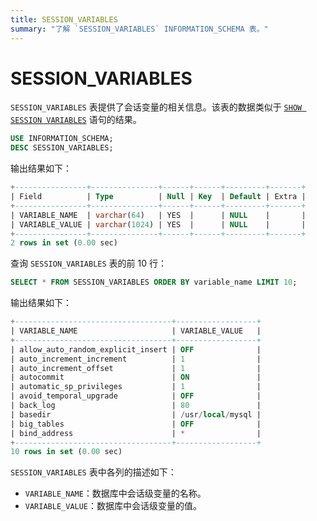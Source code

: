 ```yaml
---
title: SESSION_VARIABLES
summary: "了解 `SESSION_VARIABLES` INFORMATION_SCHEMA 表。"
---
```


# SESSION_VARIABLES

`SESSION_VARIABLES` 表提供了会话变量的相关信息。该表的数据类似于 [`SHOW SESSION VARIABLES`](/sql-statements/sql-statement-show-variables.md) 语句的结果。

```sql
USE INFORMATION_SCHEMA;
DESC SESSION_VARIABLES;
```

输出结果如下：

```sql
+----------------+---------------+------+------+---------+-------+
| Field          | Type          | Null | Key  | Default | Extra |
+----------------+---------------+------+------+---------+-------+
| VARIABLE_NAME  | varchar(64)   | YES  |      | NULL    |       |
| VARIABLE_VALUE | varchar(1024) | YES  |      | NULL    |       |
+----------------+---------------+------+------+---------+-------+
2 rows in set (0.00 sec)
```

查询 `SESSION_VARIABLES` 表的前 10 行：

```sql
SELECT * FROM SESSION_VARIABLES ORDER BY variable_name LIMIT 10;
```

输出结果如下：

```sql
+-----------------------------------+------------------+
| VARIABLE_NAME                     | VARIABLE_VALUE   |
+-----------------------------------+------------------+
| allow_auto_random_explicit_insert | OFF              |
| auto_increment_increment          | 1                |
| auto_increment_offset             | 1                |
| autocommit                        | ON               |
| automatic_sp_privileges           | 1                |
| avoid_temporal_upgrade            | OFF              |
| back_log                          | 80               |
| basedir                           | /usr/local/mysql |
| big_tables                        | OFF              |
| bind_address                      | *                |
+-----------------------------------+------------------+
10 rows in set (0.00 sec)
```

`SESSION_VARIABLES` 表中各列的描述如下：

* `VARIABLE_NAME`：数据库中会话级变量的名称。
* `VARIABLE_VALUE`：数据库中会话级变量的值。
